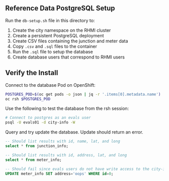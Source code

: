 ## Reference Data PostgreSQL Setup

Run the `db-setup.sh` file in this directory to:

1. Create the city namespace on the RHMI cluster
2. Create a persistent PostgreSQL deployment
3. Create CSV files containing the junction and meter data
4. Copy `.csv` and `.sql` files to the container
5. Run the `.sql` file to setup the database
6. Create database users that correspond to RHMI users

## Verify the Install
Connect to the database Pod on OpenShift:

```bash
POSTGRES_POD=$(oc get pods -o json | jq -r '.items[0].metadata.name')
oc rsh $POSTGRES_POD
```

Use the following to test the database from the rsh session:

```bash
# Connect to postgres as an evals user
psql -U evals01 -d city-info -W
```

Query and try update the database. Update should return an error.

```sql
-- Should list results with id, name, lat, and long
select * from junction_info;

-- Should list results with id, address, lat, and long
select * from meter_info;

-- Should fail since evals users do not have write access to the city-info db
UPDATE meter_info SET address='oops' WHERE id=0;
```

